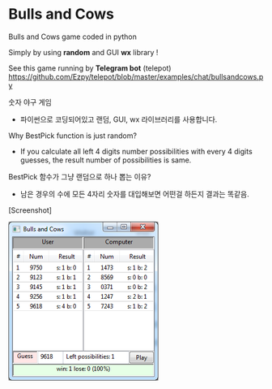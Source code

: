 # Bulls and Cows
Bulls and Cows game coded in python

Simply by using **random** and GUI **wx** library !

See this game running by **Telegram bot** (telepot)
<https://github.com/Ezpy/telepot/blob/master/examples/chat/bullsandcows.py>

숫자 야구 게임
- 파이썬으로 코딩되어있고 랜덤, GUI, wx 라이브러리를 사용합니다.

Why BestPick function is just random?
- If you calculate all left 4 digits number possibilities with every 4 digits guesses, the result number of possibilities is same.

BestPick 함수가 그냥 랜덤으로 하나 뽑는 이유?
- 남은 경우의 수에 모든 4자리 숫자를 대입해보면 어떤걸 하든지 결과는 똑같음.


[Screenshot]

![alt tag](https://github.com/Ezpy/BullsandCows/blob/master/Screenshot.png)
